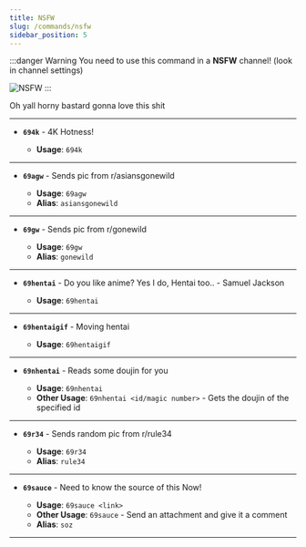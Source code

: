 ```yaml
---
title: NSFW
slug: /commands/nsfw
sidebar_position: 5
---
```


:::danger Warning
You need to use this command in a **NSFW** channel!
(look in channel settings)

![NSFW](https://imgur.com/oe4iK5i.gif)
:::

Oh yall horny bastard gonna love this shit

---

- **`694k`** - 4K Hotness!

  - **Usage**: `694k`

---

- **`69agw`** - Sends pic from r/asiansgonewild

  - **Usage**: `69agw`
  - **Alias**: `asiansgonewild`

---

- **`69gw`** - Sends pic from r/gonewild

  - **Usage**: `69gw`
  - **Alias**: `gonewild`

---

- **`69hentai`** - Do you like anime? Yes I do, Hentai too.. - Samuel Jackson

  - **Usage**: `69hentai`

---

- **`69hentaigif`** - Moving hentai

  - **Usage**: `69hentaigif`

---

- **`69nhentai`** - Reads some doujin for you

  - **Usage**: `69nhentai`
  - **Other Usage**: `69nhentai <id/magic number>` - Gets the doujin of the specified id

---

- **`69r34`** - Sends random pic from r/rule34

  - **Usage**: `69r34`
  - **Alias**: `rule34`

---

- **`69sauce`** - Need to know the source of this Now!

  - **Usage**: `69sauce <link>`
  - **Other Usage**: `69sauce` - Send an attachment and give it a comment
  - **Alias**: `soz`

---
